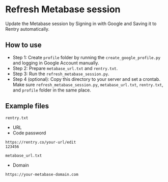 # Refresh Metabase session
Update the Metabase session by Signing in with Google and Saving it to Rentry automatically.

## How to use
- Step 1: Create `profile` folder by running the `create_google_profile.py` and logging in Google Account manually.
- Step 2: Prepare `metabase_url.txt` and `rentry.txt`.
- Step 3: Run the `refresh_metabase_session.py`.
- Step 4 (optional): Copy this directory to your server and set a crontab. Make sure `refresh_metabase_session.py`, `metabase_url.txt`, `rentry.txt`, and `profile` folder in the same place.

## Example files
`rentry.txt`
- URL
- Code password
```text
https://rentry.co/your-url/edit
123456
```

`metabase_url.txt`
- Domain
```text
https://your-metabase-domain.com
```